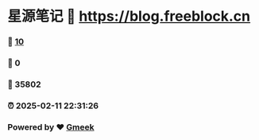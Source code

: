 # 星源笔记 :link: https://blog.freeblock.cn 
### :page_facing_up: [10](https://blog.freeblock.cn/tag.html) 
### :speech_balloon: 0 
### :hibiscus: 35802 
### :alarm_clock: 2025-02-11 22:31:26 
### Powered by :heart: [Gmeek](https://github.com/Meekdai/Gmeek)
